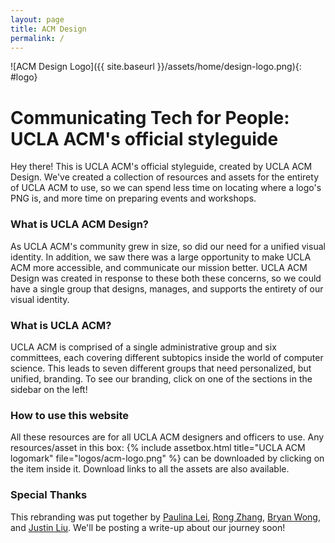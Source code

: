 ```yaml
---
layout: page
title: ACM Design
permalink: /
---
```

![ACM Design Logo]({{ site.baseurl }}/assets/home/design-logo.png){: #logo}

# Communicating Tech for People: UCLA ACM's official styleguide  #

Hey there! This is UCLA ACM's official styleguide, created by UCLA ACM Design. We've created a collection of resources and assets for the entirety of UCLA ACM to use, so we can spend less time on locating where a logo's PNG is, and more time on preparing events and workshops.

### What is UCLA ACM Design? ###
As UCLA ACM's community grew in size, so did our need for a unified visual identity. In addition, we saw there was a large opportunity to make UCLA ACM more accessible, and communicate our mission better. UCLA ACM Design was created in response to these both these concerns, so we could have a single group that designs, manages, and supports the entirety of our visual identity.

### What is UCLA ACM? ###
UCLA ACM is comprised of a single administrative group and six committees, each covering different subtopics inside the world of computer science. This leads to seven different groups that need personalized, but unified, branding. To see our branding, click on one of the sections in the sidebar on the left!

### How to use this website ###
All these resources are for all UCLA ACM designers and officers to use. Any resources/asset in this box:
{% include assetbox.html title="UCLA ACM logomark" file="logos/acm-logo.png" %}
can be downloaded by clicking on the item inside it. Download links to all the assets are also available.

### Special Thanks ###
This rebranding was put together by <a href="http://www.paulinalei.com/">Paulina Lei</a>, <a href="https://rongzhang.myportfolio.com">Rong Zhang</a>, <a href="http://wongbryan.design/">Bryan Wong</a>, and <a href="https://justin-liu.me/">Justin Liu</a>. We'll be posting a write-up about our journey soon!